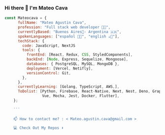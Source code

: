 ### Hi there 👋 I'm Mateo Cava

``` js
const Mateocava = {
      fullName: "Mateo Agustin Cava",
      profession: "Full stack web developer 🧑‍💻", 
      currentlyBased: "Buenos Aires📍- Argentina 🇦🇷",
      spokenLanguages: ["español 🧉🥟", "english ☕💂"],
      techStack: {
        code: JavaScript, NextJS
        tools: {
          frontEnd: [React, Redux, CSS, StyledComponents],
          backEnd: [Node, Express, Sequelize, Mongoose],
          databases: { PostgreSQL, MySQL, MongoDB },
          deployment: [Vercel, Netifly],
          versionControl: Git,
        },
      },
      currentlyLearning: [Golang, TypeScript, AWS,],
      ToDolist: [Python, Firebase, React-Native, Next, Nest, Deno, GraphQL, Angular, 
                 Vue, Mocha, Jest, Docker, Flutter],
    };
    
    ```
    
    📫 How to contact me? : < Mateo.agustin.cava@gmail.com >
    
    💻 Check Out My Repos ⬇️
